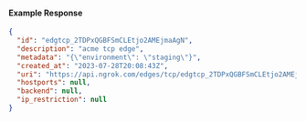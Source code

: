 <!-- Code generated for API Clients. DO NOT EDIT. -->
#### Example Response
```json
{
  "id": "edgtcp_2TDPxQGBFSmCLEtjo2AMEjmaAgN",
  "description": "acme tcp edge",
  "metadata": "{\"environment\": \"staging\"}",
  "created_at": "2023-07-28T20:08:43Z",
  "uri": "https://api.ngrok.com/edges/tcp/edgtcp_2TDPxQGBFSmCLEtjo2AMEjmaAgN",
  "hostports": null,
  "backend": null,
  "ip_restriction": null
}